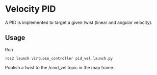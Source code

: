 # Velocity PID
A PID is implemented to target a given twist (linear and angular velocity).


## Usage

Run

```
ros2 launch virtuoso_controller pid_vel.launch.py
```

Publish a twist to the /cmd_vel topic in the map frame.
